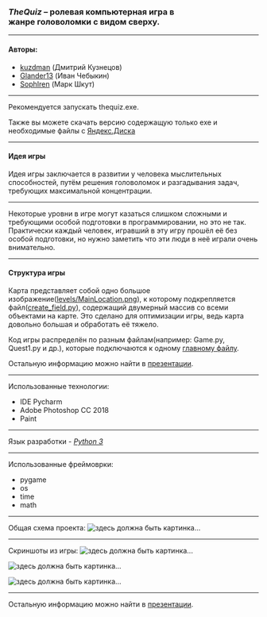 ### _TheQuiz_ – ролевая компьютерная игра в жанре головоломки с видом сверху. 
****
#### Авторы:
* [kuzdman](https://github.com/kuzdman) (Дмитрий Кузнецов)
* [Glander13](https://github.com/Glander13) (Иван Чебыкин)
* [SophIren](https://github.com/SophIren) (Марк Шкут)
****
Рекомендуется запускать thequiz.exe.

Также вы можете скачать версию содержащую только exe и необходимые файлы 
с [Яндекс.Диска](https://yadi.sk/d/evW-uGjwyp3d1Q)
****
#### Идея игры
Идея игры заключается в развитии у человека мыслительных способностей, путём 
решения головоломок и разгадывания задач, требующих максимальной концентрации.
****
Некоторые уровни в игре могут казаться слишком сложными и требующими особой подготовки в 
программировании, но это не так. Практически каждый человек, игравший в эту игру прошёл её без 
особой подготовки, но нужно заметить что эти люди в неё играли очень внимательно.
****
#### Структура игры
Карта представляет собой одно большое изображение([levels/MainLocation.png](https://github.com/CicadaInc/thequiz/blob/master/levels/MainLocation.png)), к которому 
подкрепляется файл([create_field.py](https://github.com/CicadaInc/thequiz/blob/master/create_field.py)), содержащий двумерный массив со всеми объектами на карте. 
Это сделано для оптимизации игры, 
ведь карта довольно большая и обработать её тяжело.

Код игры распределён по разным файлам(например: Game.py, Quest1.py и др.), которые подключаются к одному [главному файлу](https://github.com/CicadaInc/thequiz/blob/master/Main.py).

Остальную информацию можно найти в [презентации](https://github.com/CicadaInc/thequiz/blob/master/presentation.pptx).
****
Использованные технологии:
* IDE Pycharm
* Adobe Photoshop CC 2018
* Paint
****
Язык разработки - _[Python 3](https://www.python.org)_
****
Использованные фреймоврки:
* pygame
* os
* time
* math
****
Общая схема проекта:
![здесь должна быть картинка...](https://image.prntscr.com/image/Y7pQkjVVTLmsT_hG2Gi7Gw.png)
****
Скриншоты из игры:
![здесь должна быть картинка...](https://image.prntscr.com/image/Lh2wJ0b6QmOeVLTyfsNcyA.png)

![здесь должна быть картинка...](https://image.prntscr.com/image/oDgSOvrdQAO-QkU4P5Mfjw.png)

![здесь должна быть картинка...](https://image.prntscr.com/image/AaaynEYDTAygs9Z74P78Ig.png)
****
Остальную информацию можно найти в [презентации](https://github.com/CicadaInc/thequiz/blob/master/presentation.pptx).

